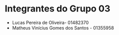 # Integrantes do Grupo 03

* Lucas Pereira de Oliveira- 01482370
* Matheus Vinícius Gomes dos Santos - 01355958


